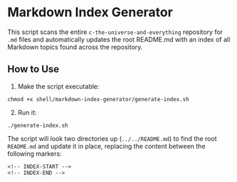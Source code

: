 # Markdown Index Generator

This script scans the entire `c-the-universe-and-everything` repository for `.md` files and automatically updates the root README.md with an index of all Markdown topics found across the repository.

## How to Use

1. Make the script executable:

```
chmod +x shell/markdown-index-generator/generate-index.sh
```

2. Run it:

```
./generate-index.sh
```
The script will look two directories up (`../../README.md`) to find the root `README.md` and update it in place, replacing the content between the following markers:

```
<!-- INDEX-START -->
<!-- INDEX-END -->
```
